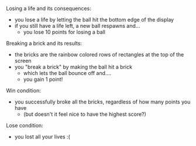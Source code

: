Losing a life and its consequences:
- you lose a life by letting the ball hit the bottom edge of the display
- if you still have a life left, a new ball respawns and...
     - you lose 10 points for losing a ball

Breaking a brick and its results:
- the bricks are the rainbow colored rows of rectangles at the top of the screen
- you "break a brick" by making the ball hit a brick
     - which lets the ball bounce off and....
     - you gain 1 point!

Win condition:
- you successfully broke all the bricks, regardless of how many points you have 
     - (but doesn't it feel nice to have the highest score?)

Lose condition:
- you lost all your lives :(
